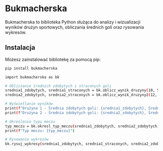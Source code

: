 # Bukmacherska

Bukmacherska to biblioteka Python służąca do analizy i wizualizacji wyników drużyn sportowych, obliczania średnich goli oraz rysowania wykresów.

## Instalacja

Możesz zainstalować bibliotekę za pomocą pip:

```bash
pip install bukmacherska

import bukmacherska as bk

# Obliczanie średnich zdobytych i straconych goli
srednia1_zdobytych, srednia1_straconych = bk.oblicz_wynik_druzyny(10, 5, 3)
srednia2_zdobytych, srednia2_straconych = bk.oblicz_wynik_druzyny2(12, 6, 4)

# Wyświetlanie wyników
print(f"Drużyna 1 - Średnia zdobytych goli: {srednia1_zdobytych}, Średnia straconych goli: {srednia1_straconych}")
print(f"Drużyna 2 - Średnia zdobytych goli: {srednia2_zdobytych}, Średnia straconych goli: {srednia2_straconych}")

# Określenie typu meczu
typ_meczu = bk.okresl_typ_meczu(srednia1_zdobytych, srednia2_zdobytych)
print(f"Typ meczu: {typ_meczu}")

# Rysowanie wykresów
bk.rysuj_wykresy(srednia1_zdobytych, srednia1_straconych, srednia2_zdobytych, srednia2_straconych)
